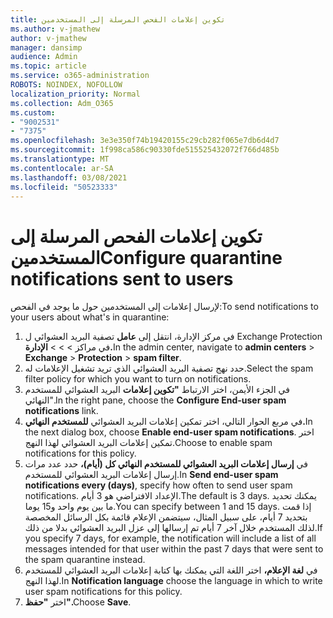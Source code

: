 ```yaml
---
title: تكوين إعلامات الفحص المرسلة إلى المستخدمين
ms.author: v-jmathew
author: v-jmathew
manager: dansimp
audience: Admin
ms.topic: article
ms.service: o365-administration
ROBOTS: NOINDEX, NOFOLLOW
localization_priority: Normal
ms.collection: Adm_O365
ms.custom:
- "9002531"
- "7375"
ms.openlocfilehash: 3e3e350f74b19420155c29cb282f065e7db6d4d7
ms.sourcegitcommit: 1f998ca586c90330fde515525432072f766d485b
ms.translationtype: MT
ms.contentlocale: ar-SA
ms.lasthandoff: 03/08/2021
ms.locfileid: "50523333"
---
```

# <a name="configure-quarantine-notifications-sent-to-users"></a><span data-ttu-id="39540-102">تكوين إعلامات الفحص المرسلة إلى المستخدمين</span><span class="sxs-lookup"><span data-stu-id="39540-102">Configure quarantine notifications sent to users</span></span>

<span data-ttu-id="39540-103">لإرسال إعلامات إلى المستخدمين حول ما يوجد في الفحص:</span><span class="sxs-lookup"><span data-stu-id="39540-103">To send notifications to your users about what's in quarantine:</span></span>

1. <span data-ttu-id="39540-104">في مركز الإدارة، انتقل إلى **عامل** تصفية البريد العشوائي ل Exchange Protection في مراكز  >    >    >  **الإدارة.**</span><span class="sxs-lookup"><span data-stu-id="39540-104">In the admin center, navigate to **admin centers** > **Exchange** > **Protection** > **spam filter**.</span></span>
2. <span data-ttu-id="39540-105">حدد نهج تصفية البريد العشوائي الذي تريد تشغيل الإعلامات له.</span><span class="sxs-lookup"><span data-stu-id="39540-105">Select the spam filter policy for which you want to turn on notifications.</span></span>
3. <span data-ttu-id="39540-106">في الجزء الأيمن، اختر الارتباط **"تكوين إعلامات** البريد العشوائي للمستخدم النهائي".</span><span class="sxs-lookup"><span data-stu-id="39540-106">In the right pane, choose the **Configure End-user spam notifications** link.</span></span>
4. <span data-ttu-id="39540-107">في مربع الحوار التالي، اختر تمكين إعلامات البريد العشوائي **للمستخدم النهائي.**</span><span class="sxs-lookup"><span data-stu-id="39540-107">In the next dialog box, choose **Enable end-user spam notifications**.</span></span> <span data-ttu-id="39540-108">اختر تمكين إعلامات البريد العشوائي لهذا النهج.</span><span class="sxs-lookup"><span data-stu-id="39540-108">Choose to enable spam notifications for this policy.</span></span>
5. <span data-ttu-id="39540-109">في **إرسال إعلامات البريد العشوائي للمستخدم النهائي كل (أيام)،** حدد عدد مرات إرسال إعلامات البريد العشوائي للمستخدم.</span><span class="sxs-lookup"><span data-stu-id="39540-109">In **Send end-user spam notifications every (days)**, specify how often to send user spam notifications.</span></span> <span data-ttu-id="39540-110">الإعداد الافتراضي هو 3 أيام.</span><span class="sxs-lookup"><span data-stu-id="39540-110">The default is 3 days.</span></span> <span data-ttu-id="39540-111">يمكنك تحديد ما بين يوم واحد و15 يوما.</span><span class="sxs-lookup"><span data-stu-id="39540-111">You can specify between 1 and 15 days.</span></span> <span data-ttu-id="39540-112">إذا قمت بتحديد 7 أيام، على سبيل المثال، سيتضمن الإعلام قائمة بكل الرسائل المخصصة لذلك المستخدم خلال آخر 7 أيام تم إرسالها إلى عزل البريد العشوائي بدلا من ذلك.</span><span class="sxs-lookup"><span data-stu-id="39540-112">If you specify 7 days, for example, the notification will include a list of all messages intended for that user within the past 7 days that were sent to the spam quarantine instead.</span></span>
6. <span data-ttu-id="39540-113">في **لغة الإعلام،** اختر اللغة التي يمكنك بها كتابة إعلامات البريد العشوائي للمستخدم لهذا النهج.</span><span class="sxs-lookup"><span data-stu-id="39540-113">In **Notification language** choose the language in which to write user spam notifications for this policy.</span></span>
7. <span data-ttu-id="39540-114">اختر **"حفظ".**</span><span class="sxs-lookup"><span data-stu-id="39540-114">Choose **Save**.</span></span>
